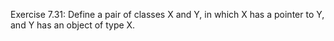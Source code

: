 Exercise 7.31: Define a pair of classes X and Y, in which X has a pointer to
Y, and Y has an object of type X.